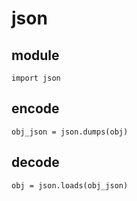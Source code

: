
# json


## module

```
import json
```


## encode

```
obj_json = json.dumps(obj)
```


## decode

```
obj = json.loads(obj_json)
```




